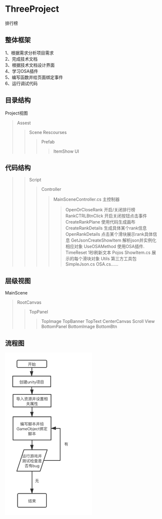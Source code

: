 # ThreeProject
排行榜
## 整体框架
1、根据需求分析项目需求  
2、完成技术文档  
3、根据技术文档设计界面  
4、学习OSA插件  
5、编写函数并给页面绑定事件  
6、运行调试代码  
## 目录结构
Project视图
> Assest
>> Scene
>> Rescourses
>>> Prefab  
>>>> ItemShow
>>> UI  
## 代码结构
>> Script 
>>> Controller
>>>> MainSceneController.cs 主控制器  
>>>>> OpenOrCloseRank 开启/关闭排行榜
>>>>> RankCTRLBtnClick 开启关闭按钮点击事件
>>>>> CreateRankPlane 使用代码生成画布  
>>>>> CreateRankDetails 生成具体某个rank信息
>>>>> OpenRankDetails 点击某个滑块展示rank具体信息
>>>>> GetJsonCreateShowItem 解析json并实例化相应对象
>>>>> UseOSAMethod 使用OSA插件. 
>>>>> TimeReset 1秒刷新文本
>>> Pojos
>>>> ShowItem.cs 展示的每个滑块对象
>>> Utils 第三方工具包
>>>> SimpleJson.cs 
>>>> OSA.cs……
## 层级视图
MainScene  
> RootCanvas
>> TopPanel
>>> TopImage
>>> TopBanner
>>> TopText
>> CenterCanvas
>>> Scroll View
>> BottomPanel
>>> BottomImage 
>>> BottomBtn

## 流程图
![Image text](https://github.com/89trillion-liuhao/myTest/blob/main/1.png)
